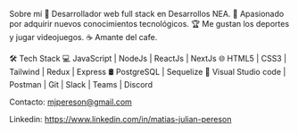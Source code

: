 Sobre mí
💼 Desarrollador web full stack en Desarrollos NEA.
🔎 Apasionado por adquirir nuevos conocimientos tecnológicos.
🏆 Me gustan los deportes y jugar videojuegos.
☕ Amante del cafe.

🛠 Tech Stack
💻   JavaScript | NodeJs | ReactJs | NextJs
🌐   HTML5 | CSS3 | Tailwind | Redux | Express
🛢   PostgreSQL | Sequelize
🔧   Visual Studio code | Postman | Git | Slack | Teams | Discord

Contacto:
mjpereson@gmail.com

Linkedin:
https://www.linkedin.com/in/matias-julian-pereson
